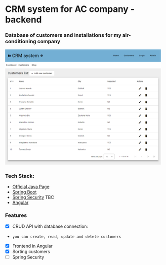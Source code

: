 # CRM system for AC company - backend

### Database of customers and installations for my air-conditioning company

![CRM](https://github.com/Dirtyloop/CRM_backend/blob/master/screen.png)

### Tech Stack:

* [Official Java Page](https://www.java.com/)
* [Spring Boot](https://spring.io/projects/spring-boot)
* [Spring Security](https://spring.io/projects/spring-security) TBC
* [Angular](https://angular.io/)


### Features

- [X] CRUD API with database connection:
-     you can create, read, update and delete customers
- [x] Frontend in Angular
- [x] Sorting customers
- [ ] Spring Security